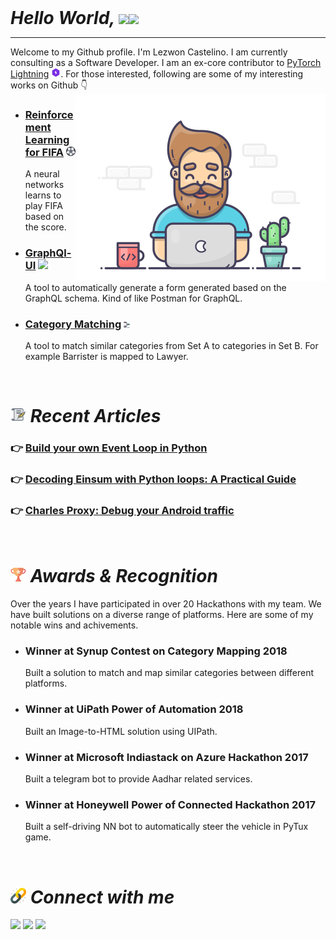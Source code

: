 <!-- Greeting -->
<h1 style="border: None; margin: 0; font-weight: 700; "> <i> Hello World, </i><img src="https://media.tenor.com/images/9d8210d2094d9eea0010ca67d0cfbe62/tenor.gif"/ width="30"><img src="https://media.giphy.com/media/hvRJCLFzcasrR4ia7z/giphy.gif" width="30px">  </h1>
<hr>

<!--Introduction -->

Welcome to my Github profile. I'm Lezwon Castelino. I am currently consulting as a Software Developer. I am an ex-core contributor to [PyTorch Lightning](https://www.pytorchlightning.ai/) <img src="S9okWqQ9_400x400.png" width="15">. For those interested, following are some of my interesting works on Github :point_down:
<img align="right" alt="GIF" src="dev.gif" width="400" style="margin:0; padding:0;"/>

* ### [**Reinforcement Learning for FIFA**](https://github.com/lezwon/DeepGamingAI_FIFARL) <img src="soccer-ball.png" width=15>
     A neural networks learns to play FIFA based on the score.

* ### [**GraphQl-UI**](https://github.com/lezwon/GraphQl-UI) <img src="https://cdn.worldvectorlogo.com/logos/graphql-logo-2.svg" width="10"> 
    A tool to automatically generate a form generated based on the GraphQL schema. Kind of like Postman for GraphQL.

* ### [**Category Matching**](https://github.com/lezwon/category-matching) <img src="iconfinder_football_-30_6780624.png" width="10" />
    A tool to match similar categories from Set A to categories in Set B. For example Barrister is mapped to Lawyer.

<br>

# <img src="iconfinder_resolutions-08_897241.png" width="25"/> *Recent Articles*

### 👉 [**Build your own Event Loop in Python**](https://techtalk.digitalpress.blog/build-your-own-event-loop-in-python/)

### 👉 [**Decoding Einsum with Python loops: A Practical Guide**](https://techtalk.digitalpress.blog/decoding-einsum-with-python/)

### 👉 [**Charles Proxy: Debug your Android traffic**](https://techtalk.digitalpress.blog/charles-proxy/)

<br>

# <img src="trophy.png" width="25"/> *Awards & Recognition*
Over the years I have participated in over 20 Hackathons with my team. We have built solutions on a diverse range of platforms. Here are some of my notable wins and achivements.


* ### **Winner at Synup Contest on Category Mapping 2018**
    Built a solution to match and map similar categories between different platforms.
* ### **Winner at UiPath Power of Automation 2018**
    Built an Image-to-HTML solution using UIPath.
* ### **Winner at Microsoft Indiastack on Azure Hackathon 2017**
    Built a telegram bot to provide Aadhar related services.
* ### **Winner at Honeywell Power of Connected Hackathon 2017**
    Built a self-driving NN bot to automatically steer the vehicle in PyTux game.

<br>

# <img src="link.png" width="25"/>  *Connect with me*

<a href="https://twitter.com/Lezwon"><img src="https://img.shields.io/badge/Twitter-1DA1F2?style=for-the-badge&logo=twitter&logoColor=white"></a>
<a href="https://lezwoncastelino.medium.com/"><img src="https://img.shields.io/badge/Medium-12100E?style=for-the-badge&logo=medium&logoColor=white"></a>
<a href="https://www.linkedin.com/in/lezwon"><img src="https://img.shields.io/badge/LinkedIn-0077B5?style=for-the-badge&logo=linkedin&logoColor=white"></a>
